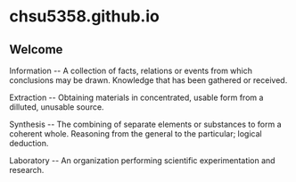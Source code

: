 # chsu5358.github.io
## Welcome

Information -- A collection of facts, relations or events from which conclusions may be drawn. Knowledge that has been gathered or received.

Extraction -- Obtaining materials in concentrated, usable form from a dilluted, unusable source.

Synthesis -- The combining of separate elements or substances to form a coherent whole. Reasoning from the general to the particular; logical deduction.

Laboratory -- An organization performing scientific experimentation and research.

